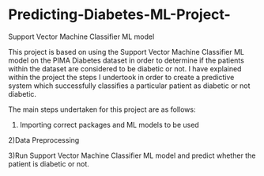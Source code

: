 # Predicting-Diabetes-ML-Project-
Support Vector Machine Classifier ML model

This project is based on using the Support Vector Machine Classifier ML model on the PIMA Diabetes dataset in order to determine if the patients within the dataset are considered to be diabetic or not. I have explained within the project the steps I undertook in order to create a predictive system which successfully classifies a particular patient as diabetic or not diabetic.

The main steps undertaken for this project are as follows:

1) Importing correct packages and ML models to be used

2)Data Preprocessing

3)Run Support Vector Machine Classifier ML model and predict whether the patient is diabetic or not.

